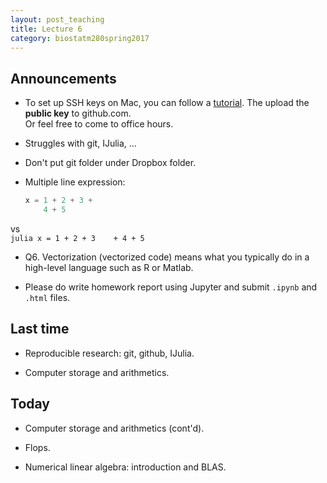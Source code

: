 ```yaml
---
layout: post_teaching
title: Lecture 6
category: biostatm280spring2017
---
```


## Announcements

* To set up SSH keys on Mac, you can follow a [tutorial](https://docs.joyent.com/public-cloud/getting-started/ssh-keys/generating-an-ssh-key-manually/manually-generating-your-ssh-key-in-mac-os-x). The upload the **public key** to github.com.  
Or feel free to come to office hours.  

* Struggles with git, IJulia, ...

* Don't put git folder under Dropbox folder.

* Multiple line expression:
	```julia
	x = 1 + 2 + 3 +  
	    4 + 5
	```
vs  
	```julia
	x = 1 + 2 + 3   
	    + 4 + 5
	```

* Q6. Vectorization (vectorized code) means what you typically do in a high-level language such as R or Matlab.

* Please do write homework report using Jupyter and submit `.ipynb` and `.html` files.

## Last time

* Reproducible research: git, github, IJulia.  

* Computer storage and arithmetics.  


## Today

* Computer storage and arithmetics (cont'd).  

* Flops.

* Numerical linear algebra: introduction and BLAS.
